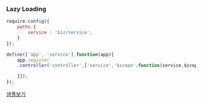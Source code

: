### Lazy Loading
```js
require.config({
    paths:{
        service : 'biz/service',
    }
});

define(['app', 'service'],function(app){
    app.register
    .controller('controller',['service','$scope',function(service,$scope){

    }]);
});
```

[샘플보기](../ex/dynamic/index.html)